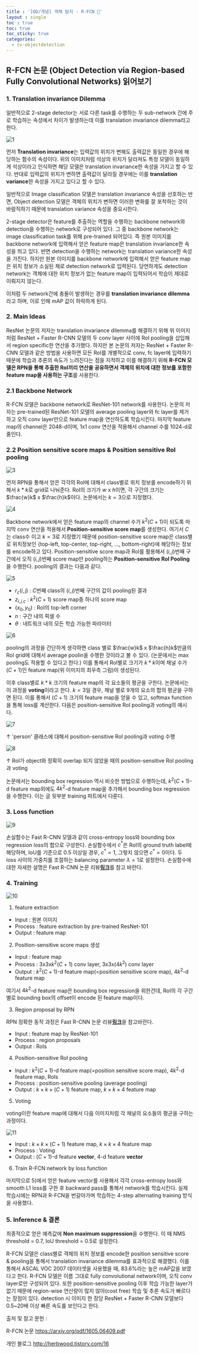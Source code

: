 ```yaml
---
title : '[OD/개념] 객체 탐지 - R-FCN 📌'
layout : single
toc : true
toc: true
toc_sticky: true
categories:
  - cv-objectdetection
---
```


## R-FCN 논문 (Object Detection via Region-based Fully Convolutional Networks) 읽어보기

### 1.  Translation invariance Dilemma

일반적으로 2-stage detector는 서로 다른 task를 수행하는 두 sub-network 간에 주로 학습하는 속성에서 차이가 발생하는데 이를 translation invariance dilemma라고 한다.

![1](https://user-images.githubusercontent.com/77332628/216543585-b3e433b4-894b-46d9-a7c8-e203e68422e2.png)

먼저 **Translation invariance**는 입력값의 위치가 변해도 출력값은 동일한 경우에 해당하는 함수의 속성이다. 위의 이미치처럼 석상의 위치가 달라져도 특정 모델이 동일하게 석상이라고 인식하면 해당 모델은 translation invariance한 속성을 가지고 할 수 있다. 반대로 입력값의 위치가 변하면 출력값이 달라질 경우에는 이를 **translation variance**한 속성을 가지고 있다고 할 수 있다.

일반적으로 Image classification 모델은 translation invariance 속성을 선호하는 반면, Object detection 모델은 객체의 위치가 변하면 이러한 변화를 잘 포착하는 것이 바람직하기 때문에 translation variance 속성을 중요시한다.

2-stage detector은 feature를 추출하는 역할을 수행하는 backbone network와 detection을 수행하는 network로 구성되어 있다. 그 중 backbone network는 image classification task를 위해 pre-trained 되어있다. 즉 원본 이미지를 backbone network에 입력해서 얻은 feature map은 translation invariance한 속성을 띄고 있다. 반면 detection을 수행하는 network는 translation variance한 속성을 가진다. 하지만  원본 이미지를 backbone network에 입력해서 얻은 feature map은 위치 정보가 소실된 채로 detection network로 입력된다. 당연하게도 detection network는 객체에 대한 위치 정보가 없는 feature map이 입력되어서 학습이 제대로 이뤄지지 않는다.

이처럼 두 network간에 충돌이 발생하는 경우를 **translation invariance dilemma**라고 하며, 이로 인해 mAP 값이 하락하게 된다.

### 2. Main Ideas

ResNet 논문의 저자는 translation invariance dilemma를 해결하기 위해 위 이미지처럼 ResNet + Faster R-CNN 모델의 두 conv layer 사이에 RoI pooling을 삽입해서 region specific한 연산을 추가했다.  하지만 본 논문의 저자는 ResNet + Faster R-CNN 모델과 같은 방법을 사용하면 모든 RoI를 개별적으로 conv, fc layer에 입력하기 때문에 학습과 추론의 속도가 느려진다는 점을 지적하고 이를 해결하기 위해 **R-FCN 모델은 RPN을 통해 추출한 RoI끼리 연산을 공유하면서 객체의 위치에 대한 정보를 포함한 feature map을 사용하는 구조**를 사용한다.




### 2.1 Backbone Network

R-FCN 모델은 backbone network로 ResNet-101 network를 사용한다. 논문의 저자는 pre-trained된 ResNet-101 모델의 average pooling layer와 fc layer를 제거하고 오직 conv layer만으로 feature map을 연산하도록 학습시킨다. 마지막 feature map의 channel은 2048-d이며, 1x1 conv 연산을 적용해서 channel 수를 1024-d로 줄인다.

### 2.2 Position sensitive score maps & Position sensitive RoI pooling
![3](https://user-images.githubusercontent.com/77332628/216543598-b2b3e16d-d186-407f-90ec-400d41df7f51.jpeg)

먼저 RPN을 통해서 얻은 각각의 RoI에 대해서 class별로 위치 정보를 encode하기 위해서 $k * k$로 grid로 나눠준다. RoI의 크기가 $w$ x $h$이면, 각 구간의 크기는 $\frac{w}k$ x $\frac{h}k$이다. 논문에서는 $k=3$으로 지정했다.

![4](https://user-images.githubusercontent.com/77332628/216543601-dc1ab6b6-a35f-40fe-87d9-78b05c2f8f8c.png)

Backbone network에서 얻은 feature map의 channel 수가 $k^2(C+1)$이  되도록 마지막 conv 연산을 적용해서 **Position-sensitive score map**를 생성한다. 여기서 $C$는 class수 이고 $k=3$로 지정했기 때문에 position-sensitive score map은 class별로 위치정보인 {top-left, top-center, top-right, ..., bottom-right}에 해당하는 정보를 encode하고 있다. Position-sensitive score map과 RoI를 활용해서 $(i,j)$번째 구간에서 오직  $(i,j)$번째 score map만 pooling하는 **Position-sensitive RoI Pooling**을 수행한다. pooling의 결과는 다음과 같다.

![5](https://user-images.githubusercontent.com/77332628/216543605-dbd56bb9-75c3-4982-b4d8-7ef6b13a346e.png)

* $r_c(i,j)$ : $C$번째 class의 $(i,j)$번째 구간의 값이 pooling된 결과
* $z_{i,j.c}$ : $k^2(C+1)$ score map중 하나의 score map
* $(x_0,y_0)$ : RoI의 top-left corner
* $n$ : 구간 내의 픽셀 수
* $θ$ : 네트워크 내의 모든 학습 가능한 파라미터

![6](https://user-images.githubusercontent.com/77332628/216543607-8a4185ac-a086-4deb-bc1c-b7a04c7ca4d5.png)

pooling의 과정을 간단하게 생각하면 class 별로 $\frac{w}k$ x $\frac{h}k$만큼의 RoI grid에 대해서 average poolin을 수행한 것이라고 볼 수 있다. (논문에서는 max pooling도 적용할 수 있다고 한다.) 이를 통해서 RoI별로 크기가 $k*k$이며 채널 수가 $(C+1)$인 feature map(위 이미지의 최우측 그림)이 생성된다. 

이후 class별로 $k*k$ 크기의 feature map의 각 요소들의 평균을 구한다. 논문에서는 이 과정을 **voting**이라고 한다. $k=3$일 경우, 채널 별로 9개의 요소의 합의 평균을 구하면 된다. 이를 통해서 $(C+1)$ 크기의 feature map을 얻을 수 있고, softmax function을 통해 loss를 계산한다. 다음은 position-sensitive RoI pooling과 voting의 예시다.

![7](https://user-images.githubusercontent.com/77332628/216543610-15b061d1-2466-470f-857b-85c7883adbbb.png)

↑ 'person' 클래스에 대해서 position-sensitive RoI pooling과 voting 수행

![8](https://user-images.githubusercontent.com/77332628/216543613-23810fdb-bd89-4792-b6dd-ce6711502aea.png)

↑ RoI가 object와 정확히 overlap 되지 않았을 때의  position-sensitive RoI pooling과 voting

논문에서는 bounding box regression 역시 비슷한 방법으로 수행하는데, $k^2(C+1)$-d feature map외에도 $4k^2$-d feature map을 추가해서 bounding box regression을 수행한다. 이는 글 뒷부분 training 파트에서 다룬다.



### 3. Loss function

![9](https://user-images.githubusercontent.com/77332628/216543617-e6e9742a-d5a2-4d66-bf3d-c07546dca19d.png)

손실함수는 Fast R-CNN 모델과 같이 cross-entropy loss와 bounding box regression loss의 합으로 구성한다. 손실함수에서 $c^*$은 RoI의 ground truth label에 해당하며, IoU를 기준으로 0.5 이상일 경우, $c^*=1$, 그렇지 않으면 $c^*=0$이다. 두 loss 사이의 가중치를 조절하는 balancing parameter $λ=1$로 설정한다. 손실함수에 대한 자세한 설명은 Fast R-CNN 논문 리뷰[**링크**](https://hamin-chang.github.io/cv-objectdetection/frcnn/#2-multi-task-loss)를 참고 바란다. 

### 4. Training

![10](https://user-images.githubusercontent.com/77332628/216543619-05eab8c1-25a5-49e9-ad51-7686eba49a4f.png)

1) feature extraction

* Input : 원본 이미지
* Process : feature extraction by pre-trained ResNet-101
* Output : feature map

2) Position-sensitive score maps 생성

* Input : feature map
* Process : 3x3x$k^2(C+1)$ conv layer, 3x3x$(4k^2)$ conv layer
* Output : $k^2(C+1)$-d feature map(=position sensitive score map), $4k^2$-d feature map

여기서 $4k^2$-d feature map은 bounding box regression을 위한건데, RoI의 각 구간별로 bounding box의 offset이 encode 된 feature map이다.

3) Region proposal by RPN

RPN 정확한 동작 과정은 Fast R-CNN 논문 리뷰[**링크**](https://hamin-chang.github.io/cv-objectdetection/frcnn/)을 참고바란다.

* Input : feature map by ResNet-101
* Process : region proposals
* Output : RoIs

4) Position-sensitive RoI pooling

* Input : $k^2(C+1)$-d feature map(=position sensitive score map), $4k^2$-d feature map, RoIs
* Process : position-sensitive pooling (average pooling)
* Output : $k ×k ×(C+1)$ feature map, $k×k×4$ feature map

5) Voting

voting이란 feature map에 대해서 다음 이미지처럼 각 채널의 요소들의 평균을 구하는 과정이다.

![11](https://user-images.githubusercontent.com/77332628/216543622-95c83f2a-e731-4db6-862b-39e513f6e8bf.png)


* Input : $k ×k ×(C+1)$ feature map, $k×k×4$ feature map
* Process : Voting
* Output : $(C+1)$-d feature **vector**, 4-d feature **vector**

6) Train R-FCN network by loss function

마지막으로 5)에서 얻은 feature vector를 사용해서 각각 cross-entropy loss와 smooth L1 loss를 구한 후 backward pass를 통해서 network를 학습시킨다. 실제 학습시에는 RPN과 R-FCN을 번갈아가며 학습하는 4-step alternating training 방식을 사용했다.

### 5. Inference & 결론

최종적으로 얻은 예측값에 **Non maximum suppression**을 수행한다. 이 때 NMS threshold = 0.7, IoU threshold = 0.5로 설정한다.

R-FCN 모델은 class별로 객체의 위치 정보를 encode한 position sensitive score & pooling을 통해서 translation invariance dilemma를 효과적으로 해결했다. 이를 통해서 ASCAL VOC 2007 데이터셋을 사용했을 때, 83.6%라는 높은 mAP값을 보였다고 한다. R-FCN 모델은 이름 그대로 fully convolutional network이며, 오직 conv layer로만 구성되어 있다. 또한 position-sensitive pooling 이후 학습 가능한 layer가 없기 때문에 region-wise 연산량이 많지 않아(cost free) 학습 및 추론 속도가 빠르다는 장점이 있다. detection 시 이미지 한 장당 ResNet + Faster R-CNN 모델보다 0.5~20배 이상 빠른 속도를 보인다고 한다.

출처 및 참고 문헌 :

R-FCN 논문 https://arxiv.org/pdf/1605.06409.pdf

개인 블로그 http://herbwood.tistory.com/16
